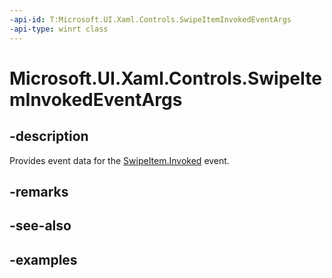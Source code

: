 ```yaml
---
-api-id: T:Microsoft.UI.Xaml.Controls.SwipeItemInvokedEventArgs
-api-type: winrt class
---
```

<!-- Class syntax.
public class SwipeItemInvokedEventArgs 
-->

# Microsoft.UI.Xaml.Controls.SwipeItemInvokedEventArgs


## -description

Provides event data for the [SwipeItem.Invoked](swipeitem_invoked.md) event.


## -remarks


## -see-also


## -examples


